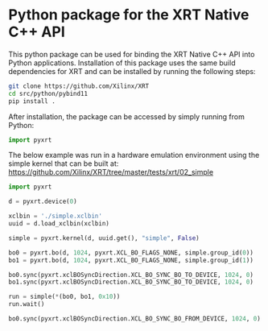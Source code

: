 # Python package for the XRT Native C++ API

This python package can be used for binding the XRT Native C++ API into Python applications.  Installation of this 
package uses the same build dependencies for XRT and can be installed by running the following steps: 

```bash
git clone https://github.com/Xilinx/XRT
cd src/python/pybind11
pip install .
```

After installation, the package can be accessed by simply running from Python:

```python
import pyxrt
```

The below example was run in a hardware emulation environment using the simple kernel that can be built at:
https://github.com/Xilinx/XRT/tree/master/tests/xrt/02_simple


```python
import pyxrt

d = pyxrt.device(0)

xclbin = './simple.xclbin'
uuid = d.load_xclbin(xclbin)

simple = pyxrt.kernel(d, uuid.get(), "simple", False)

bo0 = pyxrt.bo(d, 1024, pyxrt.XCL_BO_FLAGS_NONE, simple.group_id(0))
bo1 = pyxrt.bo(d, 1024, pyxrt.XCL_BO_FLAGS_NONE, simple.group_id(1))

bo0.sync(pyxrt.xclBOSyncDirection.XCL_BO_SYNC_BO_TO_DEVICE, 1024, 0)
bo1.sync(pyxrt.xclBOSyncDirection.XCL_BO_SYNC_BO_TO_DEVICE, 1024, 0)

run = simple(*(bo0, bo1, 0x10))
run.wait()

bo0.sync(pyxrt.xclBOSyncDirection.XCL_BO_SYNC_BO_FROM_DEVICE, 1024, 0)

```